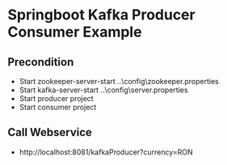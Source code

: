 # Springboot Kafka Producer Consumer Example
## Precondition
* Start zookeeper-server-start ..\config\zookeeper.properties
* Start kafka-server-start ..\config\server.properties
* Start producer project
* Start consumer project

## Call Webservice
* http://localhost:8081/kafkaProducer?currency=RON